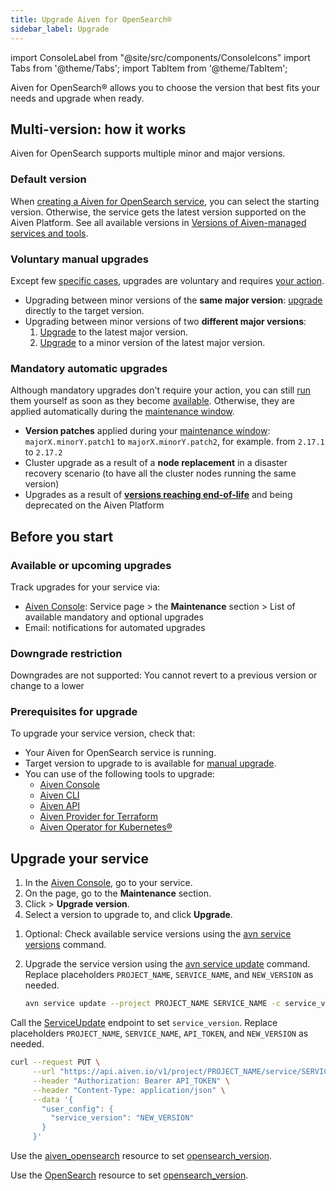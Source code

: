 ```yaml
---
title: Upgrade Aiven for OpenSearch®
sidebar_label: Upgrade
---
```


import ConsoleLabel from "@site/src/components/ConsoleIcons"
import Tabs from '@theme/Tabs';
import TabItem from '@theme/TabItem';

Aiven for OpenSearch® allows you to choose the version that best fits your needs and upgrade when ready.

## Multi-version: how it works

Aiven for OpenSearch supports multiple minor and major versions.

### Default version

When
[creating a Aiven for OpenSearch service](/docs/products/opensearch/get-started#create-an-aiven-for-opensearch-service),
you can select the starting version. Otherwise, the service gets the latest version
supported on the Aiven Platform. See
all available versions in
[Versions of Aiven-managed services and tools](/docs/platform/reference/eol-for-major-versions#aiven-for-opensearch).

### Voluntary manual upgrades

Except few [specific cases](/docs/products/opensearch/howto/os-version-upgrade#mandatory-automatic-upgrades),
upgrades are voluntary and requires
[your action](/docs/products/opensearch/howto/os-version-upgrade#upgrade-your-service).

- Upgrading between minor versions of the **same major version**:
  [upgrade](/docs/products/opensearch/howto/os-version-upgrade#upgrade-your-service)
  directly to the target version.
- Upgrading between minor versions of two **different major versions**:
  1. [Upgrade](/docs/products/opensearch/howto/os-version-upgrade#upgrade-your-service)
     to the latest major version.
  1. [Upgrade](/docs/products/opensearch/howto/os-version-upgrade#upgrade-your-service)
     to a minor version of the latest major version.

### Mandatory automatic upgrades

Although mandatory upgrades don't require your action, you can still
[run](/docs/products/opensearch/howto/os-version-upgrade#upgrade-your-service) them
yourself as soon as they become
[available](/docs/products/opensearch/howto/os-version-upgrade#available-or-upcoming-upgrades).
Otherwise, they are applied automatically during the
[maintenance window](/docs/platform/concepts/maintenance-window#maintenance-window).

- **Version patches** applied during your
  [maintenance window](/docs/platform/concepts/maintenance-window#maintenance-window):
  `majorX.minorY.patch1` to `majorX.minorY.patch2`, for example. from `2.17.1` to `2.17.2`
- Cluster upgrade as a result of a **node replacement** in a disaster recovery scenario
  (to have all the cluster nodes running the same version)
- Upgrades as a result of
  **[versions reaching end-of-life](/docs/platform/reference/eol-for-major-versions#aiven-for-opensearch)**
  and being deprecated on the Aiven Platform

## Before you start

### Available or upcoming upgrades

Track upgrades for your service via:

- [Aiven Console](https://console.aiven.io): Service <ConsoleLabel name="overview"/>
  page > the **Maintenance** section > List of available mandatory and optional upgrades
- Email: notifications for automated upgrades

### Downgrade restriction

Downgrades are not supported: You cannot revert to a previous version or change to a lower

### Prerequisites for upgrade

To upgrade your service version, check that:

- Your Aiven for OpenSearch service is running.
- Target version to upgrade to is available for
  [manual upgrade](/docs/products/opensearch/howto/os-version-upgrade#available-or-upcoming-upgrades).
- You can use of the following tools to upgrade:
  - [Aiven Console](https://console.aiven.io/)
  - [Aiven CLI](/docs/tools/cli)
  - [Aiven API](/docs/tools/api)
  - [Aiven Provider for Terraform](/docs/tools/terraform)
  - [Aiven Operator for Kubernetes®](/docs/tools/kubernetes)

## Upgrade your service

<Tabs groupId="group1">
<TabItem value="gui" label="Console" default>

1. In the [Aiven Console](https://console.aiven.io), go to your service.
1. On the <ConsoleLabel name="overview"/> page, go to the **Maintenance** section.
1. Click <ConsoleLabel name="actions"/> > **Upgrade version**.
1. Select a version to upgrade to, and click **Upgrade**.

</TabItem>
<TabItem value="cli" label="CLI" >

1. Optional: Check available service versions using the
   [avn service versions](https://aiven.io/docs/tools/cli/service-cli#avn-service-versions)
   command.
1. Upgrade the service version using the
   [avn service update](https://aiven.io/docs/tools/cli/service-cli#avn-cli-service-update)
   command. Replace placeholders `PROJECT_NAME`, `SERVICE_NAME`, and `NEW_VERSION` as
   needed.

   ```bash
   avn service update --project PROJECT_NAME SERVICE_NAME -c service_version=NEW_VERSION
   ```

</TabItem>

<TabItem value="api" label="API" >

Call the [ServiceUpdate](https://api.aiven.io/doc/#tag/Service/operation/ServiceUpdate)
endpoint to set `service_version`. Replace placeholders `PROJECT_NAME`, `SERVICE_NAME`,
`API_TOKEN`, and `NEW_VERSION` as needed.

```bash {7}
curl --request PUT \
     --url "https://api.aiven.io/v1/project/PROJECT_NAME/service/SERVICE_NAME" \
     --header "Authorization: Bearer API_TOKEN" \
     --header "Content-Type: application/json" \
     --data '{
       "user_config": {
         "service_version": "NEW_VERSION"
       }
     }'
```

</TabItem>

<TabItem value="tf" label="Terraform">

Use the
[aiven_opensearch](https://registry.terraform.io/providers/aiven/aiven/latest/docs/resources/opensearch)
resource to set
[opensearch_version](https://registry.terraform.io/providers/aiven/aiven/latest/docs/resources/opensearch#opensearch_version-1).

</TabItem>
<TabItem value="k8s" label="Kubernetes">

Use the
[OpenSearch](https://aiven.github.io/aiven-operator/resources/opensearch.html)
resource to set
[opensearch_version](https://aiven.github.io/aiven-operator/resources/opensearch.html#spec.userConfig.opensearch_version-property).

</TabItem>
</Tabs>
